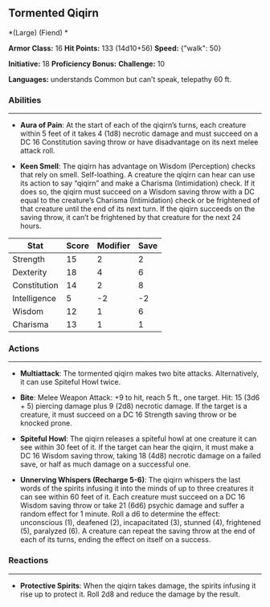 ## Tormented Qiqirn
*(Large) (Fiend) *

**Armor Class:** 16
**Hit Points:** 133 (14d10+56)
**Speed:** {"walk": 50}

**Initiative:** 18
**Proficiency Bonus:**
**Challenge:** 10

**Languages:** understands Common but can’t speak, telepathy 60 ft.

### Abilities
 --- 
- **Aura of Pain**: At the start of each of the qiqirn’s turns, each creature within 5 feet of it takes 4 (1d8) necrotic damage and must succeed on a DC 16 Constitution saving throw or have disadvantage on its next melee attack roll.

- **Keen Smell**: The qiqirn has advantage on Wisdom (Perception) checks that rely on smell. Self-loathing. A creature the qiqirn can hear can use its action to say “qiqirn” and make a Charisma (Intimidation) check. If it does so, the qiqirn must succeed on a Wisdom saving throw with a DC equal to the creature’s Charisma (Intimidation) check or be frightened of that creature until the end of its next turn. If the qiqirn succeeds on the saving throw, it can’t be frightened by that creature for the next 24 hours.



| Stat | Score | Modifier | Save |
| ---- | ---- | ---- | ---- |
| Strength | 15 | 2 | 2 |
| Dexterity | 18 | 4 | 6 |
| Constitution | 14 | 2 | 8 |
| Intelligence | 5 | -2 | -2 |
| Wisdom | 12 | 1 | 6 |
| Charisma | 13 | 1 | 1 |

### Actions
 --- 
- **Multiattack**: The tormented qiqirn makes two bite attacks. Alternatively, it can use Spiteful Howl twice.

- **Bite**: Melee Weapon Attack: +9 to hit, reach 5 ft., one target. Hit: 15 (3d6 + 5) piercing damage plus 9 (2d8) necrotic damage. If the target is a creature, it must succeed on a DC 16 Strength saving throw or be knocked prone.

- **Spiteful Howl**: The qiqirn releases a spiteful howl at one creature it can see within 30 feet of it. If the target can hear the qiqirn, it must make a DC 16 Wisdom saving throw, taking 18 (4d8) necrotic damage on a failed save, or half as much damage on a successful one.

- **Unnerving Whispers (Recharge 5-6)**: The qiqirn whispers the last words of the spirits infusing it into the minds of up to three creatures it can see within 60 feet of it. Each creature must succeed on a DC 16 Wisdom saving throw or take 21 (6d6) psychic damage and suffer a random effect for 1 minute. Roll a d6 to determine the effect: unconscious (1), deafened (2), incapacitated (3), stunned (4), frightened (5), paralyzed (6). A creature can repeat the saving throw at the end of each of its turns, ending the effect on itself on a success.

### Reactions
 --- 
- **Protective Spirits**: When the qiqirn takes damage, the spirits infusing it rise up to protect it. Roll 2d8 and reduce the damage by the result.


